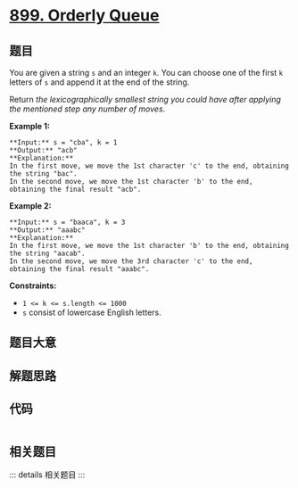 # [899. Orderly Queue](https://leetcode.com/problems/orderly-queue)

## 题目

You are given a string `s` and an integer `k`. You can choose one of the first
`k` letters of `s` and append it at the end of the string.

Return _the lexicographically smallest string you could have after applying
the mentioned step any number of moves_.



**Example 1:**

    
    
    **Input:** s = "cba", k = 1
    **Output:** "acb"
    **Explanation:** 
    In the first move, we move the 1st character 'c' to the end, obtaining the string "bac".
    In the second move, we move the 1st character 'b' to the end, obtaining the final result "acb".
    

**Example 2:**

    
    
    **Input:** s = "baaca", k = 3
    **Output:** "aaabc"
    **Explanation:** 
    In the first move, we move the 1st character 'b' to the end, obtaining the string "aacab".
    In the second move, we move the 3rd character 'c' to the end, obtaining the final result "aaabc".
    



**Constraints:**

  * `1 <= k <= s.length <= 1000`
  * `s` consist of lowercase English letters.


## 题目大意

## 解题思路

## 代码

```javascript

```

## 相关题目

::: details 相关题目
:::
